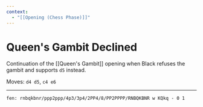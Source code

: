 ```yaml
---
context:
  - "[[Opening (Chess Phase)]]"
---
```


# Queen's Gambit Declined

Continuation of the [[Queen's Gambit]] opening when Black refuses the gambit and supports `d5` instead.

Moves: `d4 d5`, `c4 e6`

---

```chesser
fen: rnbqkbnr/ppp2ppp/4p3/3p4/2PP4/8/PP2PPPP/RNBQKBNR w KQkq - 0 1
```

